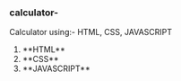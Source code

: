 ### calculator-

Calculator using:- HTML, CSS, JAVASCRIPT
<ol>
<li>**HTML**</li>
<li>**CSS**</li>
<li>**JAVASCRIPT**</li>
</ol>

